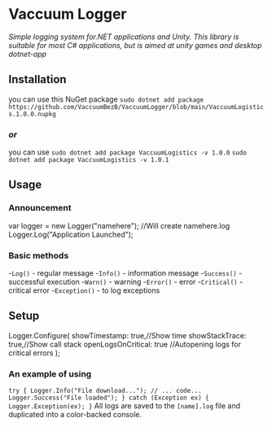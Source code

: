 # Vaccuum Logger

_Simple logging system for.NET applications and Unity.
This library is suitable for most C# applications, but is aimed at unity games and desktop dotnet-app_

## Installation

you can use this NuGet package
`sudo dotnet add package https://github.com/VaccuumBezB/VaccuumLogger/blob/main/VaccuumLogistics.1.0.0.nupkg`

### _or_

you can use 
`sudo dotnet add package VaccuumLogistics -v 1.0.0`
`sudo dotnet add package VaccuumLogistics -v 1.0.1`

## Usage

### Announcement

var logger = new Logger("namehere"); //Will create namehere.log
Logger.Log("Application Launched");

### Basic methods

-`Log()` - regular message
-`Info()` - information message
-`Success()` - successful execution
-`Warn()` - warning
-`Error()` - error
-`Critical()` - critical error
-`Exception()` - to log exceptions

## Setup

Logger.Configure(
showTimestamp: true,//Show time
showStackTrace: true,//Show call stack
openLogsOnCritical: true //Autopening logs for critical errors
); 

### An example of using 

`try
{
Logger.Info("File download...");
// ... code...
Logger.Success("File loaded");
}
catch (Exception ex)
{
Logger.Exception(ex);
}` 
All logs are saved to the `[name].log` file and duplicated into a color-backed console.
